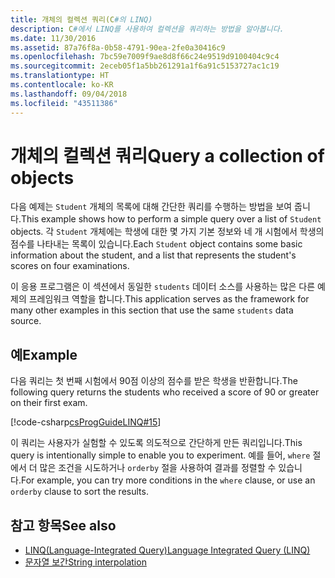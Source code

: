 ```yaml
---
title: 개체의 컬렉션 쿼리(C#의 LINQ)
description: C#에서 LINQ를 사용하여 컬렉션을 쿼리하는 방법을 알아봅니다.
ms.date: 11/30/2016
ms.assetid: 87a76f8a-0b58-4791-90ea-2fe0a30416c9
ms.openlocfilehash: 7bc59e7009f9ae8d8f66c24e9519d9100404c9c4
ms.sourcegitcommit: 2eceb05f1a5bb261291a1f6a91c5153727ac1c19
ms.translationtype: HT
ms.contentlocale: ko-KR
ms.lasthandoff: 09/04/2018
ms.locfileid: "43511386"
---
```

# <a name="query-a-collection-of-objects"></a><span data-ttu-id="6f6e5-103">개체의 컬렉션 쿼리</span><span class="sxs-lookup"><span data-stu-id="6f6e5-103">Query a collection of objects</span></span>

<span data-ttu-id="6f6e5-104">다음 예제는 `Student` 개체의 목록에 대해 간단한 쿼리를 수행하는 방법을 보여 줍니다.</span><span class="sxs-lookup"><span data-stu-id="6f6e5-104">This example shows how to perform a simple query over a list of `Student` objects.</span></span> <span data-ttu-id="6f6e5-105">각 `Student` 개체에는 학생에 대한 몇 가지 기본 정보와 네 개 시험에서 학생의 점수를 나타내는 목록이 있습니다.</span><span class="sxs-lookup"><span data-stu-id="6f6e5-105">Each `Student` object contains some basic information about the student, and a list that represents the student's scores on four examinations.</span></span>  
  
<span data-ttu-id="6f6e5-106">이 응용 프로그램은 이 섹션에서 동일한 `students` 데이터 소스를 사용하는 많은 다른 예제의 프레임워크 역할을 합니다.</span><span class="sxs-lookup"><span data-stu-id="6f6e5-106">This application serves as the framework for many other examples in this section that use the same `students` data source.</span></span>  
  
## <a name="example"></a><span data-ttu-id="6f6e5-107">예</span><span class="sxs-lookup"><span data-stu-id="6f6e5-107">Example</span></span>

<span data-ttu-id="6f6e5-108">다음 쿼리는 첫 번째 시험에서 90점 이상의 점수를 받은 학생을 반환합니다.</span><span class="sxs-lookup"><span data-stu-id="6f6e5-108">The following query returns the students who received a score of 90 or greater on their first exam.</span></span>  
  
[!code-csharp[csProgGuideLINQ#15](~/samples/snippets/csharp/concepts/linq/how-to-query-a-collection-of-objects_1.cs)]  
  
<span data-ttu-id="6f6e5-109">이 쿼리는 사용자가 실험할 수 있도록 의도적으로 간단하게 만든 쿼리입니다.</span><span class="sxs-lookup"><span data-stu-id="6f6e5-109">This query is intentionally simple to enable you to experiment.</span></span> <span data-ttu-id="6f6e5-110">예를 들어, `where` 절에서 더 많은 조건을 시도하거나 `orderby` 절을 사용하여 결과를 정렬할 수 있습니다.</span><span class="sxs-lookup"><span data-stu-id="6f6e5-110">For example, you can try more conditions in the `where` clause, or use an `orderby` clause to sort the results.</span></span>  
  
## <a name="see-also"></a><span data-ttu-id="6f6e5-111">참고 항목</span><span class="sxs-lookup"><span data-stu-id="6f6e5-111">See also</span></span>

- [<span data-ttu-id="6f6e5-112">LINQ(Language-Integrated Query)</span><span class="sxs-lookup"><span data-stu-id="6f6e5-112">Language Integrated Query (LINQ)</span></span>](index.md)  
- [<span data-ttu-id="6f6e5-113">문자열 보간</span><span class="sxs-lookup"><span data-stu-id="6f6e5-113">String interpolation</span></span>](../language-reference/tokens/interpolated.md)